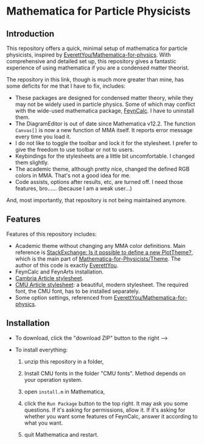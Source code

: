 # Mathematica for Particle Physicists

## Introduction

This repository offers a quick, minimal setup of mathematica for particle physicists, inspired by [EverettYou/Mathematica-for-physics](https://github.com/EverettYou/Mathematica-for-physics). With comprehensive and detailed set up, this repository gives a fantastic experience of using mathematica if you are a condensed matter theorist.

The repository in this link, though is much more greater than mine, has some deficits for me that I have to fix, includes:

- These packages are designed for condensed matter theory, while they may not be widely used in particle physics. Some of which may conflict with the wide-used mathematica package, [FeynCalc](https://feyncalc.github.io/). I have to uninstall them.
- The DiagramEditor is out of date since Mathematica v12.2. The function `Canvas[]` is now a new function of MMA itself. It reports error message every time you load it.
- I do not like to toggle the toolbar and lock it for the stylesheet. I prefer to give the freedom to use toolbar or not to users.
- Keybindings for the stylesheets are a little bit uncomfortable. I changed them slightly.
- The academic theme, although pretty nice, changed the defined RGB colors in MMA. That's not a good idea for me.
- Code assists, options after results, etc, are turned off. I need those features, bro...... (because I am a weak user...)

And, most importantly, that repository is not being maintained anymore.

## Features

Features of this repository includes:

- Academic theme without changing any MMA color definitions. Main reference is [StackExchange: Is it possible to define a new PlotTheme?](https://mathematica.stackexchange.com/questions/54545/is-it-possible-to-define-a-new-plottheme), which is the main part of [Mathematica-for-Physicists/Theme](https://github.com/EverettYou/Mathematica-for-physics/tree/master/Themes). The author of this code is exactly [EverettYou](https://github.com/EverettYou/).
- FeynCalc and FeynArts installation.
- [Cambria Article stylesheet](https://github.com/EverettYou/CambriaArticle).
- [CMU Article stylesheet](https://github.com/EverettYou/Mathematica-for-physics/blob/master/FrontEnd/CMU%20Article.nb): a beautiful, modern stylesheet. The required font, the CMU font, has to be installed separately.
- Some option settings, referenced from [EverettYou/Mathematica-for-physics](https://github.com/EverettYou/Mathematica-for-physics).

## Installation

- To download, click the "download ZIP" button to the right -->

- To install everything:

  1. unzip this repository in a folder,

  2. Install CMU fonts in the folder "CMU fonts". Method depends on your operation system.

  3. open `install.m` in Mathematica,

  4. click the `Run Package` button to the top right. It may ask you some questions. If it's asking for permissions, allow it. If it's asking for whether you want some features of FeynCalc, answer it according to what you want.

  5. quit Mathematica and restart.
